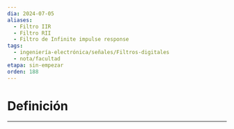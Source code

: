 ```yaml
---
dia: 2024-07-05
aliases:
  - Filtro IIR
  - Filtro RII
  - Filtro de Infinite impulse response
tags:
  - ingeniería-electrónica/señales/Filtros-digitales
  - nota/facultad
etapa: sin-empezar
orden: 188
---
```

# Definición
---
